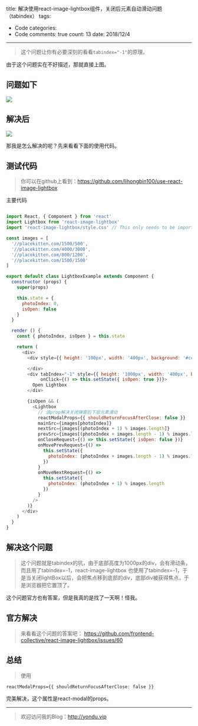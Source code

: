 title: 解决使用react-image-lightbox组件，关闭后元素自动滑动问题（tabindex）
tags: 
  - Code
categories: 
  - Code
comments: true
count: 13
date: 2018/12/4
---
  > 这个问题让你有必要深刻的看看`tabindex="-1"`的原理。

由于这个问题实在不好描述，那就直接上图。

## 问题如下

![](http://user-gold-cdn.xitu.io/2018/12/4/167751fc9c9b1bc9?w=770&h=578&f=gif&s=2305962)

## 解决后

![](http://user-gold-cdn.xitu.io/2018/12/4/167751ffb4df5134?w=566&h=580&f=gif&s=3887706)

那我是怎么解决的呢？先来看看下面的使用代码。

## 测试代码
> 你可以在github上看到：https://github.com/lihongbin100/use-react-image-lightbox

主要代码

```javascript

import React, { Component } from 'react'
import Lightbox from 'react-image-lightbox'
import 'react-image-lightbox/style.css' // This only needs to be imported once in your app

const images = [
  '//placekitten.com/1500/500',
  '//placekitten.com/4000/3000',
  '//placekitten.com/800/1200',
  '//placekitten.com/1500/1500'
]

export default class LightboxExample extends Component {
  constructor (props) {
    super(props)

    this.state = {
      photoIndex: 0,
      isOpen: false
    }
  }

  render () {
    const { photoIndex, isOpen } = this.state

    return (
      <div>
        <div style={{ height: '100px', width: '400px', background: '#ccc' }}>

        </div>
        <div tabIndex="-1" style={{ height: '1000px', width: '400px', background: '#ddd' }}
             onClick={() => this.setState({ isOpen: true })}>
          Open Lightbox
        </div>

        {isOpen && (
          <Lightbox
            // 该prop解决关闭弹窗后下层元素滑动
            reactModalProps={{ shouldReturnFocusAfterClose: false }}
            mainSrc={images[photoIndex]}
            nextSrc={images[(photoIndex + 1) % images.length]}
            prevSrc={images[(photoIndex + images.length - 1) % images.length]}
            onCloseRequest={() => this.setState({ isOpen: false })}
            onMovePrevRequest={() =>
              this.setState({
                photoIndex: (photoIndex + images.length - 1) % images.length
              })
            }
            onMoveNextRequest={() =>
              this.setState({
                photoIndex: (photoIndex + 1) % images.length
              })
            }
          />
        )}
      </div>
    )
  }
}
```

## 解决这个问题
> 这个问题就是tabindex的坑，由于底部高度为1000px的div，会有滑动条，而且用了tabindex=-1，react-image-lightbox 也使用了tabindex=-1，于是当关闭lightBox以后，会把焦点移到底部的div，底部div被获得焦点，于是浏览器把它置顶了。

这个问题官方也有答案，但是我真的是找了一天啊！怪我。

## 官方解决
> 来看看这个问题的答案吧：
https://github.com/frontend-collective/react-image-lightbox/issues/60


## 总结
> 使用 
```
reactModalProps={{ shouldReturnFocusAfterClose: false }}
```
完美解决，这个属性是react-modal的props。

----
> 欢迎访问我的Blog：http://yondu.vip